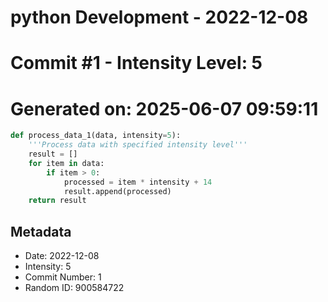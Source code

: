﻿# python Development - 2022-12-08
# Commit #1 - Intensity Level: 5
# Generated on: 2025-06-07 09:59:11
```python
def process_data_1(data, intensity=5):
    '''Process data with specified intensity level'''
    result = []
    for item in data:
        if item > 0:
            processed = item * intensity + 14
            result.append(processed)
    return result
```
## Metadata
- Date: 2022-12-08
- Intensity: 5
- Commit Number: 1
- Random ID: 900584722
